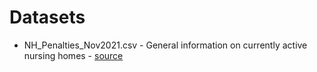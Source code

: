 # Datasets

* NH_Penalties_Nov2021.csv - General information on currently active nursing homes - [source](https://data.cms.gov/provider-data/dataset/4pq5-n9py)